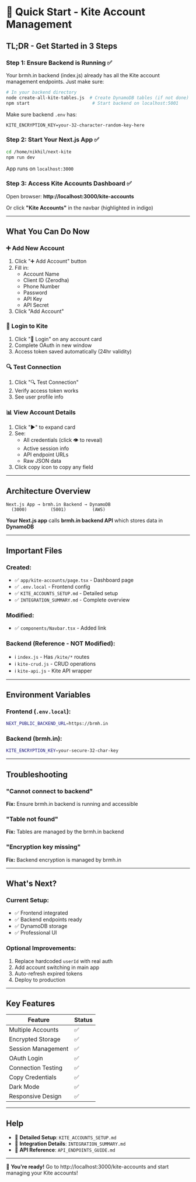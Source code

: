 # 🚀 Quick Start - Kite Account Management

## TL;DR - Get Started in 3 Steps

### Step 1: Ensure Backend is Running ✅

Your brmh.in backend (index.js) already has all the Kite account management endpoints. Just make sure:

```bash
# In your backend directory
node create-all-kite-tables.js  # Create DynamoDB tables (if not done)
npm start                        # Start backend on localhost:5001
```

Make sure backend `.env` has:
```
KITE_ENCRYPTION_KEY=your-32-character-random-key-here
```

### Step 2: Start Your Next.js App ✅

```bash
cd /home/nikhil/next-kite
npm run dev
```

App runs on `localhost:3000`

### Step 3: Access Kite Accounts Dashboard ✅

Open browser: **http://localhost:3000/kite-accounts**

Or click **"Kite Accounts"** in the navbar (highlighted in indigo)

---

## What You Can Do Now

### ➕ Add New Account
1. Click "➕ Add Account" button
2. Fill in:
   - Account Name
   - Client ID (Zerodha)
   - Phone Number
   - Password
   - API Key
   - API Secret
3. Click "Add Account"

### 🔐 Login to Kite
1. Click "🔐 Login" on any account card
2. Complete OAuth in new window
3. Access token saved automatically (24hr validity)

### 🔍 Test Connection
1. Click "🔍 Test Connection"
2. Verify access token works
3. See user profile info

### 📊 View Account Details
1. Click "▶" to expand card
2. See:
   - All credentials (click 👁️ to reveal)
   - Active session info
   - API endpoint URLs
   - Raw JSON data
3. Click copy icon to copy any field

---

## Architecture Overview

```
Next.js App → brmh.in Backend → DynamoDB
  (3000)         (5001)          (AWS)
```

**Your Next.js app** calls **brmh.in backend API** which stores data in **DynamoDB**

---

## Important Files

### Created:
- ✅ `app/kite-accounts/page.tsx` - Dashboard page
- ✅ `.env.local` - Frontend config
- ✅ `KITE_ACCOUNTS_SETUP.md` - Detailed setup
- ✅ `INTEGRATION_SUMMARY.md` - Complete overview

### Modified:
- ✅ `components/Navbar.tsx` - Added link

### Backend (Reference - NOT Modified):
- ℹ️ `index.js` - Has `/kite/*` routes
- ℹ️ `kite-crud.js` - CRUD operations
- ℹ️ `kite-api.js` - Kite API wrapper

---

## Environment Variables

### Frontend (`.env.local`):
```bash
NEXT_PUBLIC_BACKEND_URL=https://brmh.in
```

### Backend (brmh.in):
```bash
KITE_ENCRYPTION_KEY=your-secure-32-char-key
```

---

## Troubleshooting

### "Cannot connect to backend"
**Fix:** Ensure brmh.in backend is running and accessible

### "Table not found"
**Fix:** Tables are managed by the brmh.in backend

### "Encryption key missing"
**Fix:** Backend encryption is managed by brmh.in

---

## What's Next?

### Current Setup:
- ✅ Frontend integrated
- ✅ Backend endpoints ready
- ✅ DynamoDB storage
- ✅ Professional UI

### Optional Improvements:
1. Replace hardcoded `userId` with real auth
2. Add account switching in main app
3. Auto-refresh expired tokens
4. Deploy to production

---

## Key Features

| Feature | Status |
|---------|--------|
| Multiple Accounts | ✅ |
| Encrypted Storage | ✅ |
| Session Management | ✅ |
| OAuth Login | ✅ |
| Connection Testing | ✅ |
| Copy Credentials | ✅ |
| Dark Mode | ✅ |
| Responsive Design | ✅ |

---

## Help

- 📖 **Detailed Setup**: `KITE_ACCOUNTS_SETUP.md`
- 📖 **Integration Details**: `INTEGRATION_SUMMARY.md`
- 📖 **API Reference**: `API_ENDPOINTS_GUIDE.md`

---

🎯 **You're ready!** Go to http://localhost:3000/kite-accounts and start managing your Kite accounts!

